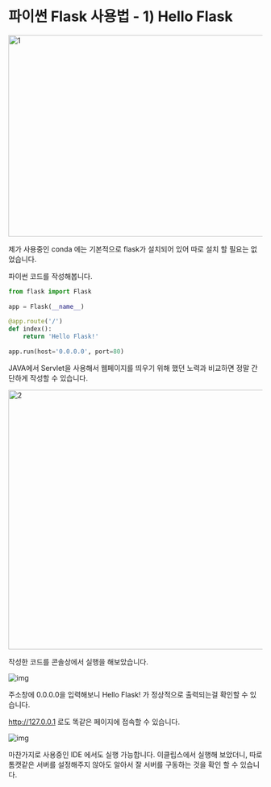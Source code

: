 # 파이썬 Flask 사용법 - 1) Hello Flask

<img src=https://raw.githubusercontent.com/Shane-Park/markdownBlog/master/oldbackup/nums/56.assets/img-20230412222916915.webp width=626 height=400 alt=1>



제가 사용중인 conda 에는 기본적으로 flask가 설치되어 있어 따로 설치 할 필요는 없었습니다.

 

파이썬 코드를 작성해봅니다.

```python
from flask import Flask
 
app = Flask(__name__)
 
@app.route('/')
def index():
    return 'Hello Flask!'
 
app.run(host='0.0.0.0', port=80)
```

 

JAVA에서 Servlet을 사용해서 웹페이지를 띄우기 위해 했던 노력과 비교하면 정말 간단하게 작성할 수 있습니다.



<img src=https://raw.githubusercontent.com/Shane-Park/markdownBlog/master/oldbackup/nums/56.assets/img-20230412222916885.webp width=731 height=515 alt=2>



작성한 코드를 콘솔상에서 실행을 해보았습니다.



![img](https://raw.githubusercontent.com/Shane-Park/markdownBlog/master/oldbackup/nums/56.assets/img-20230412222916977.webp)



주소창에 0.0.0.0을 입력해보니 Hello Flask! 가 정상적으로 출력되는걸 확인할 수 있습니다.

http://127.0.0.1 로도 똑같은 페이지에 접속할 수 있습니다.



![img](https://raw.githubusercontent.com/Shane-Park/markdownBlog/master/oldbackup/nums/56.assets/img-20230412222916930.webp)



마찬가지로 사용중인 IDE 에서도 실행 가능합니다. 이클립스에서 실행해 보았더니, 따로 톰캣같은 서버를 설정해주지 않아도 알아서 잘 서버를 구동하는 것을 확인 할 수 있습니다.